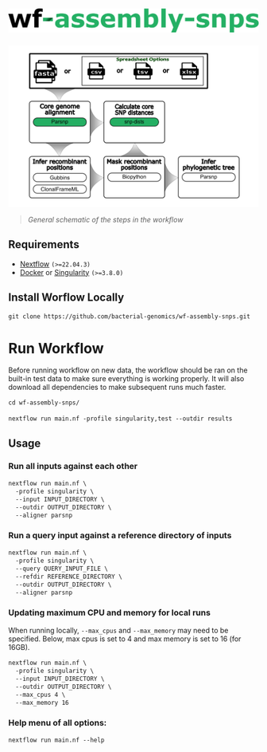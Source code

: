 <h1>
  <picture>
    <source media="(prefers-color-scheme: dark)" srcset="docs/images/wf-assembly-snps_logo_dark.png">
    <img alt="bacterial-genomics/wf-assembly-snps" src="docs/images/wf-assembly-snps_logo_light.png">
  </picture>
</h1>

![workflow](images/wf-assembly-snps_workflow.png)

> _General schematic of the steps in the workflow_

## Requirements

- [Nextflow](https://www.nextflow.io/docs/latest/getstarted.html#installation) `(>=22.04.3)`
- [Docker](https://docs.docker.com/engine/installation/) or [Singularity](https://www.sylabs.io/guides/3.0/user-guide/) `(>=3.8.0)`

## Install Worflow Locally

```
git clone https://github.com/bacterial-genomics/wf-assembly-snps.git
```

# Run Workflow

Before running workflow on new data, the workflow should be ran on the built-in test data to make sure everything is working properly. It will also download all dependencies to make subsequent runs much faster.

```
cd wf-assembly-snps/

nextflow run main.nf -profile singularity,test --outdir results
```

## Usage

### Run all inputs against each other

```
nextflow run main.nf \
  -profile singularity \
  --input INPUT_DIRECTORY \
  --outdir OUTPUT_DIRECTORY \
  --aligner parsnp
```

### Run a query input against a reference directory of inputs

```
nextflow run main.nf \
  -profile singularity \
  --query QUERY_INPUT_FILE \
  --refdir REFERENCE_DIRECTORY \
  --outdir OUTPUT_DIRECTORY \
  --aligner parsnp
```

### Updating maximum CPU and memory for local runs

When running locally, `--max_cpus` and `--max_memory` may need to be specified. Below, max cpus is set to 4 and max memory is set to 16 (for 16GB).

```
nextflow run main.nf \
  -profile singularity \
  --input INPUT_DIRECTORY \
  --outdir OUTPUT_DIRECTORY \
  --max_cpus 4 \
  --max_memory 16
```

### Help menu of all options:

```
nextflow run main.nf --help
```
